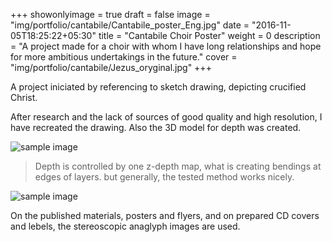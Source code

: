 +++
showonlyimage = true
draft = false
image = "img/portfolio/cantabile/Cantabile_poster_Eng.jpg"
date = "2016-11-05T18:25:22+05:30"
title = "Cantabile Choir Poster"
weight = 0
description = "A project made for a choir with whom I have long relationships and hope for more ambitious undertakings in the future."
cover = "img/portfolio/cantabile/Jezus_oryginal.jpg"
+++

A project iniciated by referencing to sketch drawing, depicting crucified Christ.

<!--more-->
After research and the lack of sources of good quality and high resolution, I have recreated the drawing.
Also the 3D model for depth was created.

![sample image](/img/portfolio/cantabile/Jezus_depth.jpg)

> Depth is controlled by one z-depth map, what is creating bendings at edges of layers. but generally, the tested method works nicely.


![sample image](/img/portfolio/cantabile/Christ_Head.jpg)

On the published materials, posters and flyers, and on prepared CD covers and lebels, the stereoscopic anaglyph images are used. 

